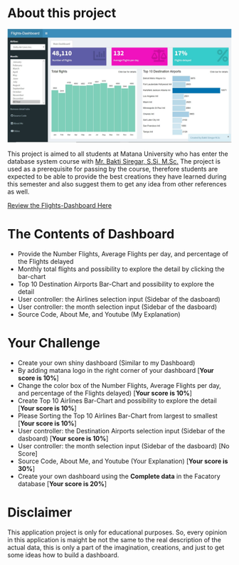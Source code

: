 # About this project 

![](https://raw.githubusercontent.com/Bakti-Siregar/Flights-Dashboard/master/dashboard.svg)

This project is aimed to all students at Matana University who has enter the database system course with [Mr. Bakti Siregar, S.Si, M.Sc.](https://www.linkedin.com/in/bakti-siregar-15955480/)
The project is used as a prerequisite for passing by the course, therefore students are expected to be able to provide the best creations they have learned during this semester and also suggest them to get any idea from other references as well.

[Review the Flights-Dashboard Here](https://master-data-scientist.shinyapps.io/Flight-Dashboard/)

# The Contents of Dashboard

* Provide the Number Flights, Average Flights per day, and percentage of the Flights delayed
* Monthly total flights and possibility to explore the detail by clicking the bar-chart
* Top 10 Destination Airports Bar-Chart and possibility to explore the detail
* User controller: the Airlines selection input (Sidebar of the dasboard)
* User controller: the month selection input (Sidebar of the dasboard)
* Source Code, About Me, and Youtube (My Explanation)

# Your Challenge

* Create your own shiny dashboard (Similar to my Dashboard)
* By adding matana logo in the right corner of your dashboard [**Your score is 10%**]
* Change the color box of the Number Flights, Average Flights per day, <br> and percentage of the Flights delayed) [**Your score is 10%**]
* Create Top 10 Airlines Bar-Chart and possibility to explore the detail [**Your score is 10%**]
* Please Sorting the Top 10 Airlines Bar-Chart from largest to smallest [**Your score is 10%**]
* User controller: the Destination Airports selection input (Sidebar of the dasboard) [**Your score is 10%**]
* User controller: the month selection input (Sidebar of the dasboard) [No Score]
* Source Code, About Me, and Youtube (Your Explanation) [**Your score is 30%**]
* Create your own dashboard using the **Complete data** in the Facatory database [**Your score is 20%**]

# Disclaimer

This application project is only for educational purposes. So, every opinion in this application is maight be not the same to the real description of the actual data, this is only a part of the imagination, creations, and just to get some ideas how to build a dashboard.
